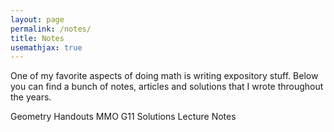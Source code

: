 ```yaml
---
layout: page
permalink: /notes/
title: Notes
usemathjax: true
---
```

One of my favorite aspects of doing math is writing expository stuff.
Below you can find a bunch of notes, articles and solutions that 
I wrote throughout the years.

Geometry Handouts
MMO G11 Solutions
Lecture Notes